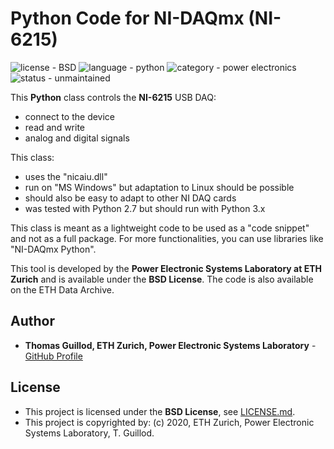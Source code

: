 # Python Code for NI-DAQmx (NI-6215)

![license - BSD](https://img.shields.io/badge/license-BSD-green)
![language - python](https://img.shields.io/badge/language-python-blue)
![category - power electronics](https://img.shields.io/badge/category-power%20electronics-lightgrey)
![status - unmaintained](https://img.shields.io/badge/status-unmaintained-red)

This **Python** class controls the **NI-6215** USB DAQ:
* connect to the device
* read and write
* analog and digital signals

This class:
* uses the "nicaiu.dll"
* run on "MS Windows" but adaptation to Linux should be possible
* should also be easy to adapt to other NI DAQ cards
* was tested with Python 2.7 but should run with Python 3.x

This class is meant as a lightweight code to be used as a "code snippet" and not as a full package.
For more functionalities, you can use libraries like "NI-DAQmx Python".

This tool is developed by the **Power Electronic Systems Laboratory at ETH Zurich** and is available under the **BSD License**. The code is also available on the ETH Data Archive.

## Author

* **Thomas Guillod, ETH Zurich, Power Electronic Systems Laboratory** - [GitHub Profile](https://github.com/otvam)

## License

* This project is licensed under the **BSD License**, see [LICENSE.md](LICENSE.md).
* This project is copyrighted by: (c) 2020, ETH Zurich, Power Electronic Systems Laboratory, T. Guillod.
